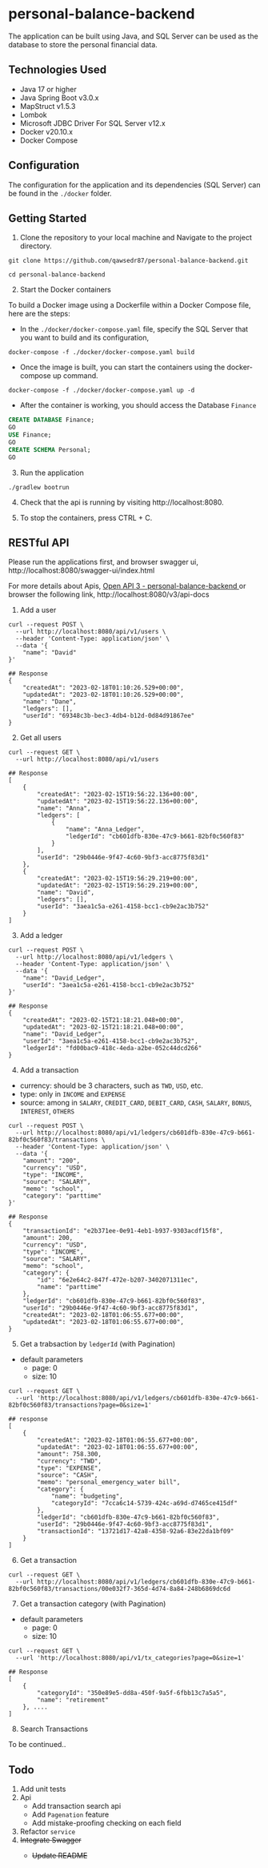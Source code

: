 # personal-balance-backend

The application can be built using Java, and SQL Server can be used as the database to store the personal financial data.

## Technologies Used
- Java 17 or higher
- Java Spring Boot v3.0.x
- MapStruct v1.5.3
- Lombok
- Microsoft JDBC Driver For SQL Server v12.x
- Docker v20.10.x
- Docker Compose 

## Configuration
The configuration for the application and its dependencies (SQL Server) can be found in the `./docker` folder.

## Getting Started
1. Clone the repository to your local machine and Navigate to the project directory.
```shell
git clone https://github.com/qawsedr87/personal-balance-backend.git

cd personal-balance-backend
```

2. Start the Docker containers

To build a Docker image using a Dockerfile within a Docker Compose file, here are the steps:

- In the `./docker/docker-compose.yaml` file, specify the SQL Server that you want to build and its configuration,
```shell
docker-compose -f ./docker/docker-compose.yaml build
```

- Once the image is built, you can start the containers using the docker-compose up command.
```shell
docker-compose -f ./docker/docker-compose.yaml up -d 
```
- After the container is working, you should access the Database `Finance`
```sql
CREATE DATABASE Finance;
GO
USE Finance;
GO
CREATE SCHEMA Personal;
GO
```

3. Run the application
```shell
./gradlew bootrun
```

4. Check that the api is running by visiting http://localhost:8080.

5. To stop the containers, press CTRL + C.

## RESTful API

Please run the applications first, and browser swagger ui, http://localhost:8080/swagger-ui/index.html

For more details about Apis, [Open API 3 - personal-balance-backend ](./doc/openapi3_backend.json) or browser the following link, http://localhost:8080/v3/api-docs 

1. Add a user
```shell
curl --request POST \
  --url http://localhost:8080/api/v1/users \
  --header 'Content-Type: application/json' \
  --data '{
	"name": "David"
}'

## Response 
{
	"createdAt": "2023-02-18T01:10:26.529+00:00",
	"updatedAt": "2023-02-18T01:10:26.529+00:00",
	"name": "Dane",
	"ledgers": [],
	"userId": "69348c3b-bec3-4db4-b12d-0d84d91867ee"
}
```
2. Get all users
```shell
curl --request GET \
  --url http://localhost:8080/api/v1/users
  
## Response
[
	{
		"createdAt": "2023-02-15T19:56:22.136+00:00",
		"updatedAt": "2023-02-15T19:56:22.136+00:00",
		"name": "Anna",
		"ledgers": [
			{
				"name": "Anna_Ledger",
				"ledgerId": "cb601dfb-830e-47c9-b661-82bf0c560f83"
			}
		],
		"userId": "29b0446e-9f47-4c60-9bf3-acc8775f83d1"
	},
	{
		"createdAt": "2023-02-15T19:56:29.219+00:00",
		"updatedAt": "2023-02-15T19:56:29.219+00:00",
		"name": "David",
		"ledgers": [],
		"userId": "3aea1c5a-e261-4158-bcc1-cb9e2ac3b752"
	}
]
```
3. Add a ledger
```shell
curl --request POST \
  --url http://localhost:8080/api/v1/ledgers \
  --header 'Content-Type: application/json' \
  --data '{
	"name": "David_Ledger",
	"userId": "3aea1c5a-e261-4158-bcc1-cb9e2ac3b752"
}'

## Response 
{
    "createdAt": "2023-02-15T21:18:21.048+00:00",
    "updatedAt": "2023-02-15T21:18:21.048+00:00",
    "name": "David_Ledger",
    "userId": "3aea1c5a-e261-4158-bcc1-cb9e2ac3b752",
    "ledgerId": "fd00bac9-418c-4eda-a2be-052c44dcd266"
}
```
4. Add a transaction
- currency: should be 3 characters, such as `TWD`, `USD`, etc.
- type: only in `INCOME` and `EXPENSE`
- source: among in `SALARY`, `CREDIT_CARD`, `DEBIT_CARD`, `CASH`, `SALARY`, `BONUS`, `INTEREST`, `OTHERS`

```shell
curl --request POST \
  --url http://localhost:8080/api/v1/ledgers/cb601dfb-830e-47c9-b661-82bf0c560f83/transactions \
  --header 'Content-Type: application/json' \
  --data '{
	"amount": "200",
	"currency": "USD",
	"type": "INCOME",
	"source": "SALARY",
	"memo": "school",
	"category": "parttime"
}'

## Response 
{
	"transactionId": "e2b371ee-0e91-4eb1-b937-9303acdf15f8",
	"amount": 200,
	"currency": "USD",
	"type": "INCOME",
	"source": "SALARY",
	"memo": "school",
	"category": {
		"id": "6e2e64c2-847f-472e-b207-3402071311ec",
		"name": "parttime"
	},
	"ledgerId": "cb601dfb-830e-47c9-b661-82bf0c560f83",
	"userId": "29b0446e-9f47-4c60-9bf3-acc8775f83d1",
	"createdAt": "2023-02-18T01:06:55.677+00:00",
	"updatedAt": "2023-02-18T01:06:55.677+00:00",
}
```
5. Get a trabsaction by `ledgerId`  (with Pagination)
- default parameters
   - page: 0
   - size: 10
  
```shell
curl --request GET \
  --url 'http://localhost:8080/api/v1/ledgers/cb601dfb-830e-47c9-b661-82bf0c560f83/transactions?page=0&size=1'
  
## response
[
	{
		"createdAt": "2023-02-18T01:06:55.677+00:00",
	    "updatedAt": "2023-02-18T01:06:55.677+00:00",
		"amount": 758.300,
		"currency": "TWD",
		"type": "EXPENSE",
		"source": "CASH",
		"memo": "personal_emergency_water bill",
		"category": {
			"name": "budgeting",
			"categoryId": "7cca6c14-5739-424c-a69d-d7465ce415df"
		},
		"ledgerId": "cb601dfb-830e-47c9-b661-82bf0c560f83",
		"userId": "29b0446e-9f47-4c60-9bf3-acc8775f83d1",
		"transactionId": "13721d17-42a8-4358-92a6-83e22da1bf09"
	}
]
```

6. Get a transaction 
```shell
curl --request GET \
  --url http://localhost:8080/api/v1/ledgers/cb601dfb-830e-47c9-b661-82bf0c560f83/transactions/00e032f7-365d-4d74-8a84-248b6869dc6d
```

7. Get a transaction category (with Pagination)
- default parameters 
  - page: 0
  - size: 10

```shell
curl --request GET \
  --url 'http://localhost:8080/api/v1/tx_categories?page=0&size=1'

## Response
[
	{
		"categoryId": "350e89e5-dd8a-450f-9a5f-6fbb13c7a5a5",
		"name": "retirement"
	}, ....
]
```
8. Search Transactions 

To be continued.. 

## Todo
1. Add unit tests 
2. Api
   - Add transaction search api
   - Add `Pagenation` feature 
   - Add mistake-proofing checking on each field 
3. Refactor `service`
4. <del>Integrate Swagger 
   - Update README</del>

